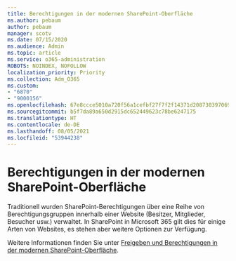 ```yaml
---
title: Berechtigungen in der modernen SharePoint-Oberfläche
ms.author: pebaum
author: pebaum
manager: scotv
ms.date: 07/15/2020
ms.audience: Admin
ms.topic: article
ms.service: o365-administration
ROBOTS: NOINDEX, NOFOLLOW
localization_priority: Priority
ms.collection: Adm_O365
ms.custom:
- "6870"
- "9000156"
ms.openlocfilehash: 67e8ccce5010a720f56a1cefbf27f7f2f14371d2087303970698c8c519c48459
ms.sourcegitcommit: b5f7da89a650d2915dc652449623c78be6247175
ms.translationtype: HT
ms.contentlocale: de-DE
ms.lasthandoff: 08/05/2021
ms.locfileid: "53944238"
---
```

# <a name="permissions-in-the-sharepoint-modern-experience"></a>Berechtigungen in der modernen SharePoint-Oberfläche

Traditionell wurden SharePoint-Berechtigungen über eine Reihe von Berechtigungsgruppen innerhalb einer Website (Besitzer, Mitglieder, Besucher usw.) verwaltet. In SharePoint in Microsoft 365 gilt dies für einige Arten von Websites, es stehen aber weitere Optionen zur Verfügung.  

Weitere Informationen finden Sie unter [Freigeben und Berechtigungen in der modernen SharePoint-Oberfläche](https://docs.microsoft.com/sharepoint/modern-experience-sharing-permissions).
